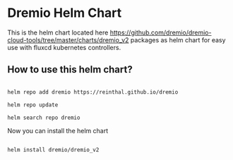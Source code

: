 # Dremio Helm Chart

This is the helm chart located here https://github.com/dremio/dremio-cloud-tools/tree/master/charts/dremio_v2 packages as helm chart for easy use with fluxcd kubernetes controllers.

## How to use this helm chart?

```bash

helm repo add dremio https://reinthal.github.io/dremio

helm repo update

helm search repo dremio
```

Now you can install the helm chart

```bash

helm install dremio/dremio_v2
```
